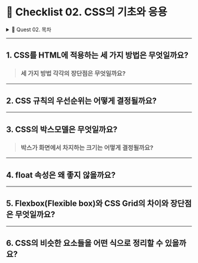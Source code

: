 # 📃 Checklist 02. CSS의 기초와 응용

<details><summary>💌 Quest 02. 목차</summary>

[1. CSS를 HTML에 적용하는 세 가지 방법](#1-css를-html에-적용하는-세-가지-방법은-무엇일까요)  
[2. CSS 규칙의 우선순위](#2-css-규칙의-우선순위는-어떻게-결정될까요)     
[3. CSS의 박스모델](#3-css의-박스모델은-무엇일까요)  
[4. float 속성은 왜 좋지 않을까](#4-float-속성은-왜-좋지-않을까요)  
[5. Flexbox(Flexible box)와 CSS Grid의 차이와 장단점](#5-flexboxflexible-box와-css-grid의-차이와-장단점은-무엇일까요)  
[6. CSS의 비슷한 요소들을 어떤 식으로 정리](#6-css의-비슷한-요소들을-어떤-식으로-정리할-수-있을까요)

</details>

---

## 1. CSS를 HTML에 적용하는 세 가지 방법은 무엇일까요?
>### 세 가지 방법 각각의 장단점은 무엇일까요?
---

## 2. CSS 규칙의 우선순위는 어떻게 결정될까요?
---
## 3. CSS의 박스모델은 무엇일까요? 
> ### 박스가 화면에서 차지하는 크기는 어떻게 결정될까요?
---
## 4. float 속성은 왜 좋지 않을까요?
---
## 5. Flexbox(Flexible box)와 CSS Grid의 차이와 장단점은 무엇일까요?
---
## 6. CSS의 비슷한 요소들을 어떤 식으로 정리할 수 있을까요?